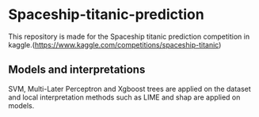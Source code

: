 # Spaceship-titanic-prediction
This repository is made for the Spaceship titanic prediction competition in kaggle.(https://www.kaggle.com/competitions/spaceship-titanic) 

## Models and interpretations
SVM, Multi-Later Perceptron and Xgboost trees are applied on the dataset and local interpretation methods such as LIME and shap are applied on models.  

